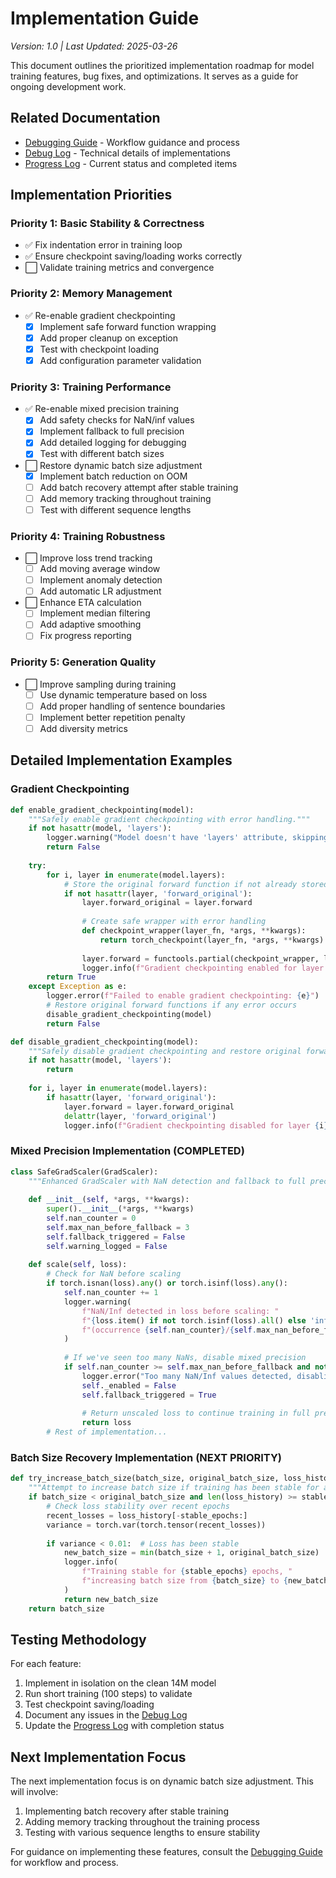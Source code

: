 # Implementation Guide

_Version: 1.0 | Last Updated: 2025-03-26_

This document outlines the prioritized implementation roadmap for model training features, bug fixes, and optimizations. It serves as a guide for ongoing development work.

## Related Documentation

- [Debugging Guide](debugging_guide.md) - Workflow guidance and process
- [Debug Log](../logs/debug_log.md) - Technical details of implementations
- [Progress Log](../logs/progress_log.md) - Current status and completed items

## Implementation Priorities

### Priority 1: Basic Stability & Correctness
- ✅ Fix indentation error in training loop
- ✅ Ensure checkpoint saving/loading works correctly
- ⬜ Validate training metrics and convergence

### Priority 2: Memory Management
- ✅ Re-enable gradient checkpointing
  - [x] Implement safe forward function wrapping
  - [x] Add proper cleanup on exception
  - [x] Test with checkpoint loading
  - [x] Add configuration parameter validation

### Priority 3: Training Performance
- ✅ Re-enable mixed precision training
  - [x] Add safety checks for NaN/inf values
  - [x] Implement fallback to full precision
  - [x] Add detailed logging for debugging
  - [x] Test with different batch sizes

- ⬜ Restore dynamic batch size adjustment
  - [x] Implement batch reduction on OOM
  - [ ] Add batch recovery attempt after stable training
  - [ ] Add memory tracking throughout training
  - [ ] Test with different sequence lengths

### Priority 4: Training Robustness
- ⬜ Improve loss trend tracking
  - [ ] Add moving average window
  - [ ] Implement anomaly detection
  - [ ] Add automatic LR adjustment
  
- ⬜ Enhance ETA calculation
  - [ ] Implement median filtering
  - [ ] Add adaptive smoothing
  - [ ] Fix progress reporting

### Priority 5: Generation Quality
- ⬜ Improve sampling during training
  - [ ] Use dynamic temperature based on loss
  - [ ] Add proper handling of sentence boundaries
  - [ ] Implement better repetition penalty
  - [ ] Add diversity metrics

## Detailed Implementation Examples

### Gradient Checkpointing
```python
def enable_gradient_checkpointing(model):
    """Safely enable gradient checkpointing with error handling."""
    if not hasattr(model, 'layers'):
        logger.warning("Model doesn't have 'layers' attribute, skipping gradient checkpointing")
        return False
    
    try:
        for i, layer in enumerate(model.layers):
            # Store the original forward function if not already stored
            if not hasattr(layer, 'forward_original'):
                layer.forward_original = layer.forward
                
                # Create safe wrapper with error handling
                def checkpoint_wrapper(layer_fn, *args, **kwargs):
                    return torch_checkpoint(layer_fn, *args, **kwargs)
                
                layer.forward = functools.partial(checkpoint_wrapper, layer.forward_original)
                logger.info(f"Gradient checkpointing enabled for layer {i}")
        return True
    except Exception as e:
        logger.error(f"Failed to enable gradient checkpointing: {e}")
        # Restore original forward functions if any error occurs
        disable_gradient_checkpointing(model)
        return False

def disable_gradient_checkpointing(model):
    """Safely disable gradient checkpointing and restore original forward functions."""
    if not hasattr(model, 'layers'):
        return
    
    for i, layer in enumerate(model.layers):
        if hasattr(layer, 'forward_original'):
            layer.forward = layer.forward_original
            delattr(layer, 'forward_original')
            logger.info(f"Gradient checkpointing disabled for layer {i}")
```

### Mixed Precision Implementation (COMPLETED)
```python
class SafeGradScaler(GradScaler):
    """Enhanced GradScaler with NaN detection and fallback to full precision."""
    
    def __init__(self, *args, **kwargs):
        super().__init__(*args, **kwargs)
        self.nan_counter = 0
        self.max_nan_before_fallback = 3
        self.fallback_triggered = False
        self.warning_logged = False
        
    def scale(self, loss):
        # Check for NaN before scaling
        if torch.isnan(loss).any() or torch.isinf(loss).any():
            self.nan_counter += 1
            logger.warning(
                f"NaN/Inf detected in loss before scaling: "
                f"{loss.item() if not torch.isinf(loss).all() else 'inf'} "
                f"(occurrence {self.nan_counter}/{self.max_nan_before_fallback})"
            )
            
            # If we've seen too many NaNs, disable mixed precision
            if self.nan_counter >= self.max_nan_before_fallback and not self.fallback_triggered:
                logger.error("Too many NaN/Inf values detected, disabling mixed precision")
                self._enabled = False
                self.fallback_triggered = True
                
                # Return unscaled loss to continue training in full precision
                return loss
        # Rest of implementation...
```

### Batch Size Recovery Implementation (NEXT PRIORITY)
```python
def try_increase_batch_size(batch_size, original_batch_size, loss_history, stable_epochs=2):
    """Attempt to increase batch size if training has been stable for a while."""
    if batch_size < original_batch_size and len(loss_history) >= stable_epochs:
        # Check loss stability over recent epochs
        recent_losses = loss_history[-stable_epochs:]
        variance = torch.var(torch.tensor(recent_losses))
        
        if variance < 0.01:  # Loss has been stable
            new_batch_size = min(batch_size + 1, original_batch_size)
            logger.info(
                f"Training stable for {stable_epochs} epochs, "
                f"increasing batch size from {batch_size} to {new_batch_size}"
            )
            return new_batch_size
    return batch_size
```

## Testing Methodology

For each feature:

1. Implement in isolation on the clean 14M model
2. Run short training (100 steps) to validate
3. Test checkpoint saving/loading
4. Document any issues in the [Debug Log](../logs/debug_log.md)
5. Update the [Progress Log](../logs/progress_log.md) with completion status

## Next Implementation Focus

The next implementation focus is on dynamic batch size adjustment. This will involve:

1. Implementing batch recovery after stable training
2. Adding memory tracking throughout the training process
3. Testing with various sequence lengths to ensure stability

For guidance on implementing these features, consult the [Debugging Guide](debugging_guide.md) for workflow and process.
